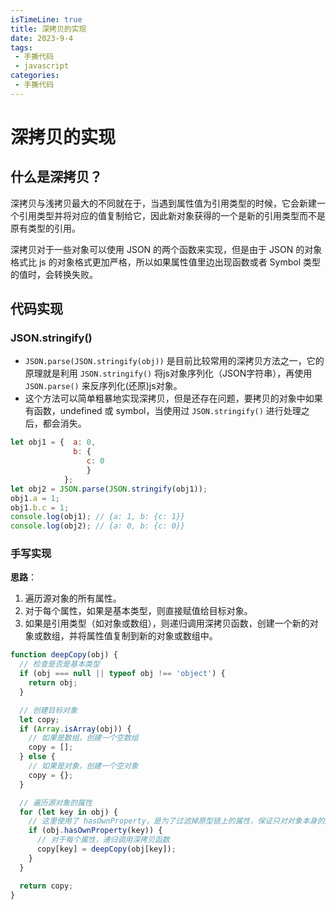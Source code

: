 ```yaml
---
isTimeLine: true
title: 深拷贝的实现
date: 2023-9-4
tags:
 - 手撕代码
 - javascript
categories:
 - 手撕代码
---
```


# 深拷贝的实现

## 什么是深拷贝？

深拷贝与浅拷贝最大的不同就在于，当遇到属性值为引用类型的时候，它会新建一个引用类型并将对应的值复制给它，因此新对象获得的一个是新的引用类型而不是原有类型的引用。

深拷贝对于一些对象可以使用 JSON 的两个函数来实现，但是由于 JSON 的对象格式比 js 的对象格式更加严格，所以如果属性值里边出现函数或者 Symbol 类型的值时，会转换失败。

## 代码实现

### JSON.stringify()

- `JSON.parse(JSON.stringify(obj))` 是目前比较常用的深拷贝方法之一，它的原理就是利用 `JSON.stringify()` 将js对象序列化（JSON字符串），再使用 `JSON.parse()` 来反序列化(还原)js对象。
- 这个方法可以简单粗暴地实现深拷贝，但是还存在问题，要拷贝的对象中如果有函数，undefined 或 symbol，当使用过 `JSON.stringify()` 进行处理之后，都会消失。

```js
let obj1 = {  a: 0,
              b: {
                 c: 0
                 }
            };
let obj2 = JSON.parse(JSON.stringify(obj1));
obj1.a = 1;
obj1.b.c = 1;
console.log(obj1); // {a: 1, b: {c: 1}}
console.log(obj2); // {a: 0, b: {c: 0}}
```

### 手写实现

**思路**：

1. 遍历源对象的所有属性。
2. 对于每个属性，如果是基本类型，则直接赋值给目标对象。
3. 如果是引用类型（如对象或数组），则递归调用深拷贝函数，创建一个新的对象或数组，并将属性值复制到新的对象或数组中。

```js
function deepCopy(obj) {
  // 检查是否是基本类型
  if (obj === null || typeof obj !== 'object') {
    return obj;
  }

  // 创建目标对象
  let copy;
  if (Array.isArray(obj)) {
    // 如果是数组，创建一个空数组
    copy = [];
  } else {
    // 如果是对象，创建一个空对象
    copy = {};
  }

  // 遍历源对象的属性
  for (let key in obj) {
    // 这里使用了 hasOwnProperty，是为了过滤掉原型链上的属性，保证只对对象本身的属性进行深拷贝
    if (obj.hasOwnProperty(key)) {
      // 对于每个属性，递归调用深拷贝函数
      copy[key] = deepCopy(obj[key]);
    }
  }

  return copy;
}
```


